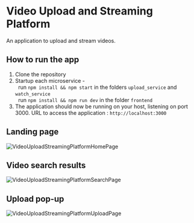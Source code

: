# Video Upload and Streaming Platform
An application to upload and stream videos.

## How to run the app
1. Clone the repository
2. Startup each microservice -\
&nbsp; run `npm install && npm start` in the folders `upload_service` and `watch_service`\
&nbsp; run `npm install && npm run dev` in the folder `frontend`
3. The application should now be running on your host, listening on port 3000. URL to access the application : `http://localhost:3000`

## Landing page
![VideoUploadStreamingPlatformHomePage](https://github.com/BossLogic314/VideoUploadStreamingPlatform/assets/73065560/1a792091-e22d-4dae-8be2-0e92064d4668)

## Video search results
![VideoUploadStreamingPlatformSearchPage](https://github.com/BossLogic314/VideoUploadStreamingPlatform/assets/73065560/4ab6a78b-5f4b-4607-ae13-4bd1ba08deb3)

## Upload pop-up
![VideoUploadStreamingPlatformUploadPage](https://github.com/BossLogic314/VideoUploadStreamingPlatform/assets/73065560/9e55250a-441a-450b-9c36-fdbf50800541)
